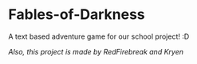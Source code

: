 # Fables-of-Darkness
A text based adventure game for our school project! :D

*Also, this project is made by RedFirebreak and Kryen*